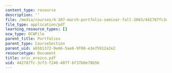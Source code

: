 ```yaml
---
content_type: resource
description: ''
file: /media/courses/4-107-march-portfolio-seminar-fall-2003/442787fc3cf3f246407fbf37b0e78b56_eric_orozco.pdf
file_type: application/pdf
learning_resource_types: []
ocw_type: OCWFile
parent_title: Portfolios
parent_type: CourseSection
parent_uid: a65b1372-9e66-5ae6-9f08-e3e75912a2e2
resourcetype: Document
title: eric_orozco.pdf
uid: 442787fc-3cf3-f246-407f-bf37b0e78b56
---
```

